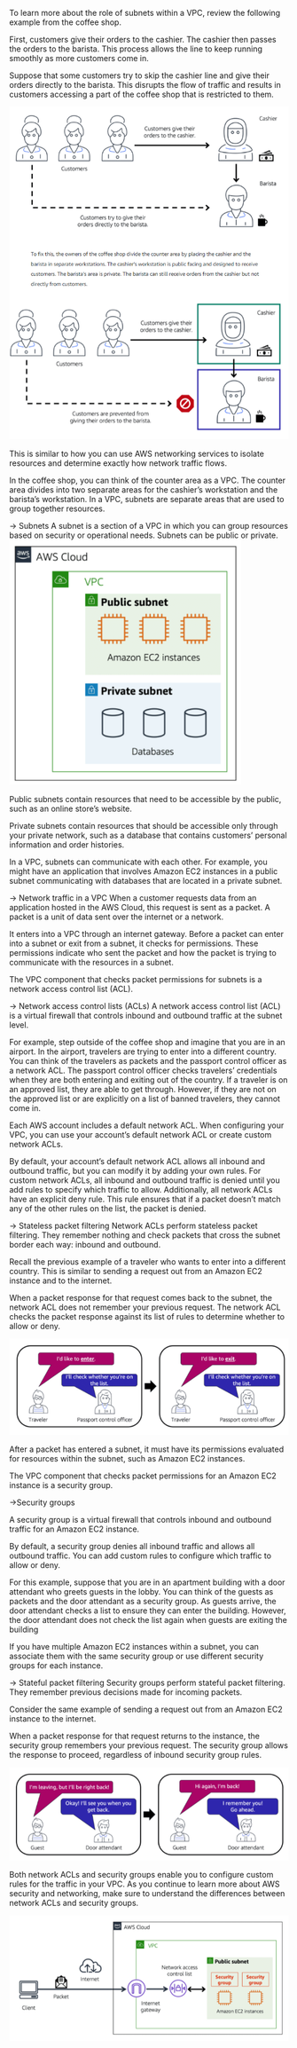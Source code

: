 To learn more about the role of subnets within a VPC, review the following example from the coffee shop.

First, customers give their orders to the cashier. The cashier then passes the orders to the barista.
This process allows the line to keep running smoothly as more customers come in. 

Suppose that some customers try to skip the cashier line and give their orders directly to the barista. 
This disrupts the flow of traffic and results in customers accessing a part of the coffee shop 
that is restricted to them.

<img src="https://github.com/joaosantino/AWS-Cloud-Practitioner-Essentials/blob/179d8d725934c2836df79689168ab01f73ef3241/Course/Module%204%20-%20Networking/4.3%20First%20Example.png">

This is similar to how you can use AWS networking services to isolate resources and determine exactly how network traffic flows.

In the coffee shop, you can think of the counter area as a VPC. The counter area divides into two separate areas for the cashier’s workstation and the barista’s workstation. In a VPC, subnets are separate areas that are used to group together resources.


-> Subnets
A subnet is a section of a VPC in which you can group resources based on security or operational needs. 
Subnets can be public or private.
<img src="https://github.com/joaosantino/AWS-Cloud-Practitioner-Essentials/blob/179d8d725934c2836df79689168ab01f73ef3241/Course/Module%204%20-%20Networking/4.3%20Subnets.png">

Public subnets contain resources that need to be accessible by the public, such as an online store’s website.

Private subnets contain resources that should be accessible only through your private network, such as a database that contains customers’ personal information and order histories. 

In a VPC, subnets can communicate with each other. For example, you might have an application that involves Amazon EC2 instances in a public subnet communicating with databases that are located in a private subnet.

-> Network traffic in a VPC
When a customer requests data from an application hosted in the AWS Cloud, this request is sent as a packet. A packet is a unit of data sent over the internet or a network. 

It enters into a VPC through an internet gateway. Before a packet can enter into a subnet or exit from a subnet, it checks for permissions. These permissions indicate who sent the packet and how the packet is trying to communicate with the resources in a subnet.

The VPC component that checks packet permissions for subnets is a network access control list (ACL).

-> Network access control lists (ACLs)
A network access control list (ACL) is a virtual firewall that controls inbound and outbound traffic at the subnet level.

For example, step outside of the coffee shop and imagine that you are in an airport. In the airport, travelers are trying to enter into a different country. You can think of the travelers as packets and the passport control officer as a network ACL. The passport control officer checks travelers’ credentials when they are both entering and exiting out of the country. If a traveler is on an approved list, they are able to get through. However, if they are not on the approved list or are explicitly on a list of banned travelers, they cannot come in.

Each AWS account includes a default network ACL. When configuring your VPC, you can use your account’s default network ACL or create custom network ACLs. 

By default, your account’s default network ACL allows all inbound and outbound traffic, but you can modify it by adding your own rules. For custom network ACLs, all inbound and outbound traffic is denied until you add rules to specify which traffic to allow. Additionally, all network ACLs have an explicit deny rule. This rule ensures that if a packet doesn’t match any of the other rules on the list, the packet is denied. 

-> Stateless packet filtering
Network ACLs perform stateless packet filtering. They remember nothing and check packets that cross the subnet border each way: inbound and outbound. 

Recall the previous example of a traveler who wants to enter into a different country. This is similar to sending a request out from an Amazon EC2 instance and to the internet.

When a packet response for that request comes back to the subnet, the network ACL does not remember your previous request. The network ACL checks the packet response against its list of rules to determine whether to allow or deny.

<img src="https://github.com/joaosantino/AWS-Cloud-Practitioner-Essentials/blob/179d8d725934c2836df79689168ab01f73ef3241/Course/Module%204%20-%20Networking/4.3%20Stateless%20.png">

After a packet has entered a subnet, it must have its permissions evaluated for resources within the subnet, such as Amazon EC2 instances. 

The VPC component that checks packet permissions for an Amazon EC2 instance is a security group.

->Security groups

A security group is a virtual firewall that controls inbound and outbound traffic for an Amazon EC2 instance.

By default, a security group denies all inbound traffic and allows all outbound traffic. You can add custom rules to configure which traffic to allow or deny.

For this example, suppose that you are in an apartment building with a door attendant who greets guests in the lobby. You can think of the guests as packets and the door attendant as a security group. As guests arrive, the door attendant checks a list to ensure they can enter the building. However, the door attendant does not check the list again when guests are exiting the building

If you have multiple Amazon EC2 instances within a subnet, you can associate them with the same security group or use different security groups for each instance. 

-> Stateful packet filtering
Security groups perform stateful packet filtering. They remember previous decisions made for incoming packets.

Consider the same example of sending a request out from an Amazon EC2 instance to the internet. 

When a packet response for that request returns to the instance, the security group remembers your previous request. The security group allows the response to proceed, regardless of inbound security group rules.

<img src="https://github.com/joaosantino/AWS-Cloud-Practitioner-Essentials/blob/179d8d725934c2836df79689168ab01f73ef3241/Course/Module%204%20-%20Networking/4.3%20Statefull.png">

Both network ACLs and security groups enable you to configure custom rules for the traffic in your VPC. As you continue to learn more about AWS security and networking, make sure to understand the differences between network ACLs and security groups.

<img src="https://github.com/joaosantino/AWS-Cloud-Practitioner-Essentials/blob/179d8d725934c2836df79689168ab01f73ef3241/Course/Module%204%20-%20Networking/4.3%20AWS%20VPC.png">
